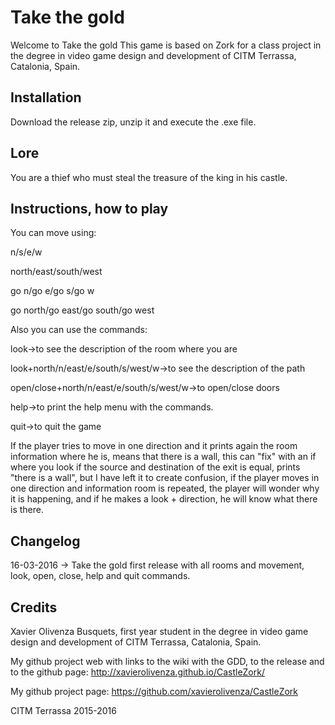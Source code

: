 # Take the gold

Welcome to Take the gold
This game is based on Zork for a class project in the degree in video game design and development of CITM Terrassa, Catalonia, Spain.

## Installation

Download the release zip, unzip it and execute the .exe file.

## Lore
You are a thief who must steal the treasure of the king in his castle.

## Instructions, how to play

You can move using:

n/s/e/w

north/east/south/west

go n/go e/go s/go w

go north/go east/go south/go west

Also you can use the commands:

look->to see the description of the room where you are

look+north/n/east/e/south/s/west/w->to see the description of the path

open/close+north/n/east/e/south/s/west/w->to open/close doors

help->to print the help menu with the commands.

quit->to quit the game

If the player tries to move in one direction and it prints again the room information where he is, means that there is a wall, this can "fix" with an if where you look if the source and destination of the exit is equal, prints "there is a wall", but I have left it to create confusion, if the player moves in one direction and information room is repeated, the player will wonder why it is happening, and if he makes a look + direction, he will know what there is there.

## Changelog

16-03-2016 -> Take the gold first release with all rooms and movement, look, open, close, help and quit commands.

## Credits

Xavier Olivenza Busquets, first year student in the degree in video game design and development of CITM Terrassa, Catalonia, Spain.

My github project web with links to the wiki with the GDD, to the release and to the github page: http://xavierolivenza.github.io/CastleZork/

My github project page: https://github.com/xavierolivenza/CastleZork

CITM Terrassa 2015-2016